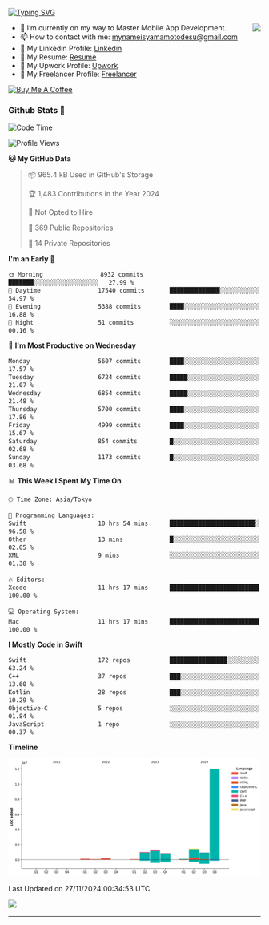 
[![Typing SVG](https://readme-typing-svg.demolab.com/?lines=Thank+You+For+Visiting!!;You+Are+Welcome✨;I+am+Kyo+Yamamoto;Mobile+Developer)](https://git.io/typing-svg)
<p>
<img align="right" src="https://media.giphy.com/media/26ufdb3cYKwbRtYVW/giphy.gif" style="max-width:100%;" height="150px">

- 🌱 I’m currently on my way to Master Mobile App Development.
- 📫 How to contact with me: mynameisyamamotodesu@gmail.com
- 🔗 My Linkedin Profile: [Linkedin](https://www.linkedin.com/in/kyo-yamamoto-a2ab50239)
- 🔗 My Resume: [Resume](https://www.kickresume.com/cv/rNok4e/)
- 🔗 My Upwork Profile: [Upwork](https://www.upwork.com/freelancers/~01aa9115102bb4af25)
- 🔗 My Freelancer Profile: [Freelancer](https://www.freelancer.com/u/yamamotodesu)

<a href="https://www.buymeacoffee.com/kyoyamamoto" target="_blank"><img src="https://cdn.buymeacoffee.com/buttons/default-orange.png" alt="Buy Me A Coffee" height="41" width="174"></a>

### Github Stats 🥇 
<!--START_SECTION:waka-->
![Code Time](http://img.shields.io/badge/Code%20Time-908%20hrs%2016%20mins-blue)

![Profile Views](http://img.shields.io/badge/Profile%20Views-0-blue)

**🐱 My GitHub Data** 

> 📦 965.4 kB Used in GitHub's Storage 
 > 
> 🏆 1,483 Contributions in the Year 2024
 > 
> 🚫 Not Opted to Hire
 > 
> 📜 369 Public Repositories 
 > 
> 🔑 14 Private Repositories 
 > 
**I'm an Early 🐤** 

```text
🌞 Morning                8932 commits        ███████░░░░░░░░░░░░░░░░░░   27.99 % 
🌆 Daytime                17540 commits       ██████████████░░░░░░░░░░░   54.97 % 
🌃 Evening                5388 commits        ████░░░░░░░░░░░░░░░░░░░░░   16.88 % 
🌙 Night                  51 commits          ░░░░░░░░░░░░░░░░░░░░░░░░░   00.16 % 
```
📅 **I'm Most Productive on Wednesday** 

```text
Monday                   5607 commits        ████░░░░░░░░░░░░░░░░░░░░░   17.57 % 
Tuesday                  6724 commits        █████░░░░░░░░░░░░░░░░░░░░   21.07 % 
Wednesday                6854 commits        █████░░░░░░░░░░░░░░░░░░░░   21.48 % 
Thursday                 5700 commits        ████░░░░░░░░░░░░░░░░░░░░░   17.86 % 
Friday                   4999 commits        ████░░░░░░░░░░░░░░░░░░░░░   15.67 % 
Saturday                 854 commits         █░░░░░░░░░░░░░░░░░░░░░░░░   02.68 % 
Sunday                   1173 commits        █░░░░░░░░░░░░░░░░░░░░░░░░   03.68 % 
```


📊 **This Week I Spent My Time On** 

```text
🕑︎ Time Zone: Asia/Tokyo

💬 Programming Languages: 
Swift                    10 hrs 54 mins      ████████████████████████░   96.58 % 
Other                    13 mins             █░░░░░░░░░░░░░░░░░░░░░░░░   02.05 % 
XML                      9 mins              ░░░░░░░░░░░░░░░░░░░░░░░░░   01.38 % 

🔥 Editors: 
Xcode                    11 hrs 17 mins      █████████████████████████   100.00 % 

💻 Operating System: 
Mac                      11 hrs 17 mins      █████████████████████████   100.00 % 
```

**I Mostly Code in Swift** 

```text
Swift                    172 repos           ████████████████░░░░░░░░░   63.24 % 
C++                      37 repos            ███░░░░░░░░░░░░░░░░░░░░░░   13.60 % 
Kotlin                   28 repos            ███░░░░░░░░░░░░░░░░░░░░░░   10.29 % 
Objective-C              5 repos             ░░░░░░░░░░░░░░░░░░░░░░░░░   01.84 % 
JavaScript               1 repo              ░░░░░░░░░░░░░░░░░░░░░░░░░   00.37 % 
```



**Timeline**

![Lines of Code chart](https://raw.githubusercontent.com/YamamotoDesu/YamamotoDesu/main/assets/bar_graph.png)


 Last Updated on 27/11/2024 00:34:53 UTC
<!--END_SECTION:waka-->

![](https://github-profile-summary-cards.vercel.app/api/cards/profile-details?username=YamamotoDesu&theme=vue)

----
